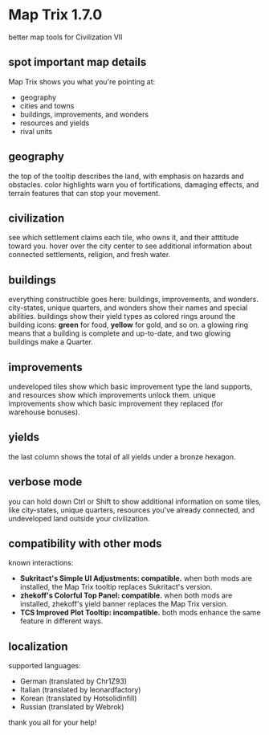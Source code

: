 # Map Trix 1.7.0
better map tools for Civilization VII

## spot important map details
Map Trix shows you what you're pointing at:

- geography
- cities and towns
- buildings, improvements, and wonders
- resources and yields
- rival units

## geography
the top of the tooltip describes the land, with emphasis on hazards and
obstacles.  color highlights warn you of fortifications, damaging
effects, and terrain features that can stop your movement.

## civilization
see which settlement claims each tile, who owns it, and their atttitude
toward you.  hover over the city center to see additional information
about connected settlements, religion, and fresh water.

## buildings
everything constructible goes here: buildings, improvements, and
wonders.  city-states, unique quarters, and wonders show their names and
special abilities.  buildings show their yield types as colored rings
around the building icons:  **green** for food, **yellow** for gold, and
so on.  a glowing ring means that a building is complete and up-to-date,
and two glowing buildings make a Quarter.

## improvements
undeveloped tiles show which basic improvement type the land supports,
and resources show which improvements unlock them.  unique improvements
show which basic improvement they replaced (for warehouse bonuses).

## yields
the last column shows the total of all yields under a bronze hexagon.

## verbose mode
you can hold down Ctrl or Shift to show additional information on some
tiles, like city-states, unique quarters, resources you've already
connected, and undeveloped land outside your civilization.

## compatibility with other mods
known interactions:

- **Sukritact's Simple UI Adjustments: compatible.**  when both mods are
  installed, the Map Trix tooltip replaces Sukritact's version.
- **zhekoff's Colorful Top Panel: compatible.**  when both mods are
  installed, zhekoff's yield banner replaces the Map Trix version.
- **TCS Improved Plot Tooltip: incompatible.**  both mods enhance the
  same feature in different ways.

## localization
supported languages:

- German (translated by Chr1Z93)
- Italian (translated by leonardfactory)
- Korean (translated by Hotsolidinfill)
- Russian (translated by Webrok)

thank you all for your help!
